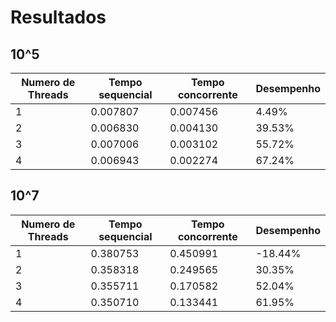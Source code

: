 # Resultados

## 10^5

| Numero de Threads | Tempo sequencial | Tempo concorrente | Desempenho |
|-------------------|------------------|-------------------|------------|
| 1                 | 0.007807         |    0.007456       | 4.49%      |
| 2                 | 0.006830         |    0.004130       | 39.53%     |
| 3                 | 0.007006         |    0.003102       | 55.72%     |
| 4                 | 0.006943         |    0.002274       | 67.24%     |

## 10^7

| Numero de Threads | Tempo sequencial | Tempo concorrente | Desempenho |
|-------------------|------------------|-------------------|------------|
| 1                 | 0.380753         |    0.450991       | -18.44%    |
| 2                 | 0.358318         |    0.249565       | 30.35%     |
| 3                 | 0.355711         |    0.170582       | 52.04%     |
| 4                 | 0.350710         |    0.133441       | 61.95%     |